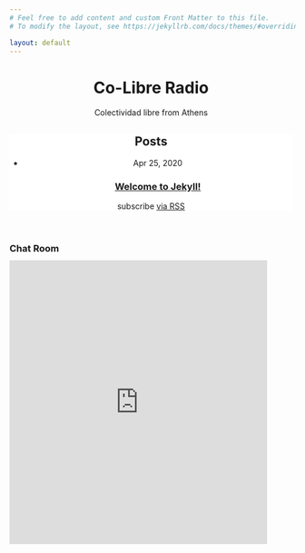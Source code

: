 ```yaml
---
# Feel free to add content and custom Front Matter to this file.
# To modify the layout, see https://jekyllrb.com/docs/themes/#overriding-theme-defaults

layout: default
---
```


<div>
    <header class="masthead">
        <div class="row" style="margin-right:1%">
            <div class="col-md-8"  style="margin-top:5%">
                <div class="row justify-content-md-center">
                    <div class="col-md-6">
                        <div class="row justify-content-center">
                            <h1 class="text-uppercase text-white font-weight-bold" style="text-align: center;">Co-Libre Radio</h1>
                        </div>
                    </div>
                </div>
                <div class="row justify-content-md-center">
                    <div class="col-md-6">
                        <div class="row justify-content-center">
                            <p class="text-white-75 font-weight-light mb-5" style="text-align: center;">Colectividad libre from Athens</p>
                        </div>
                    </div>
                </div>
            </div>
            <div class="col-md-4" style="background-color: white;margin-top:5%;">
                <div class="row">
                    <main class="page-content" aria-label="Content">
                        <div class="wrapper">
                            <div class="home">
                                <h2 class="text-black font-weight-bold" style="text-align: center;">Posts</h2>
                                <ul class="post-list">
                                    <li><span class="post-meta">Apr 25, 2020</span>
                                        <h3>
                                            <a class="post-link"
                                                href="/jekyll/update/2020/04/25/welcome-to-jekyll.html">
                                                Welcome to Jekyll!
                                            </a>
                                        </h3>
                                    </li>
                                </ul>
                                <p class="rss-subscribe">subscribe <a href="/feed.xml">via RSS</a></p>
                            </div>
                        </div>
                    </main>
                </div>
            </div>
        </div>
    </header>
        <section class="page-section bg-primary" id="chat">
        <div class="container">
            <div class="row justify-content-center">
                <h3 class="text-white font-weight-bold" style="margin-bottom: 2%;">Chat Room</h3>
                    <iframe src="https://minnit.chat/CoLibreChat?embed&nickname=" class="shadow mb-5 bg-white"
                        style="border:0;width:90%;height:500px;" allowTransparency="true"></iframe>
            </div>
        </div>
    </section>
</div>
